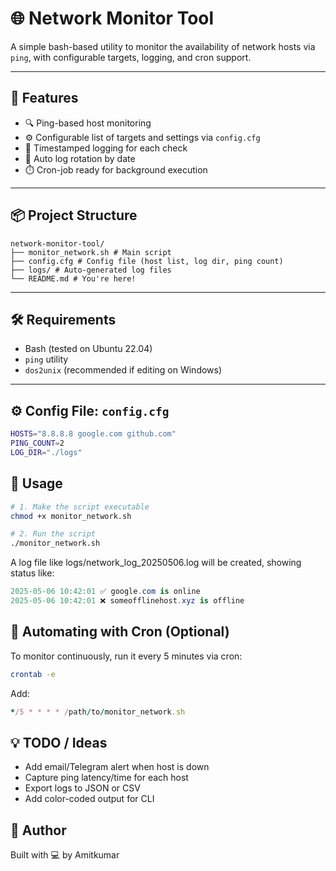 # 🌐 Network Monitor Tool

A simple bash-based utility to monitor the availability of network hosts via `ping`, with configurable targets, logging, and cron support.

---

## 🚀 Features

- 🔍 Ping-based host monitoring
- ⚙️ Configurable list of targets and settings via `config.cfg`
- 📝 Timestamped logging for each check
- 📁 Auto log rotation by date
- ⏱️ Cron-job ready for background execution

---

## 📦 Project Structure

```
network-monitor-tool/
├── monitor_network.sh # Main script
├── config.cfg # Config file (host list, log dir, ping count)
├── logs/ # Auto-generated log files
└── README.md # You're here!
```

---

## 🛠️ Requirements

- Bash (tested on Ubuntu 22.04)
- `ping` utility
- `dos2unix` (recommended if editing on Windows)

---

## ⚙️ Config File: `config.cfg`

```bash
HOSTS="8.8.8.8 google.com github.com"
PING_COUNT=2
LOG_DIR="./logs"
```

## 🚦 Usage

```bash
# 1. Make the script executable
chmod +x monitor_network.sh

# 2. Run the script
./monitor_network.sh
```

A log file like logs/network_log_20250506.log will be created, showing status like:

```csharp
2025-05-06 10:42:01 ✅ google.com is online
2025-05-06 10:42:01 ❌ someofflinehost.xyz is offline
```

## 🔁 Automating with Cron (Optional)

To monitor continuously, run it every 5 minutes via cron:

```bash
crontab -e
```

Add:

```ruby
*/5 * * * * /path/to/monitor_network.sh
```

## 💡 TODO / Ideas
- Add email/Telegram alert when host is down
- Capture ping latency/time for each host
- Export logs to JSON or CSV
- Add color-coded output for CLI

## 🧠 Author
Built with 💻 by Amitkumar